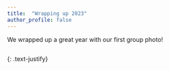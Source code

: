 ```yaml
---
title:  "Wrapping up 2023"
author_profile: false
---
```


We wrapped up a great year with our first group photo!

 <img src="/assets/images/HMG-December-2023.JPG" alt="">
 
{: .text-justify}
